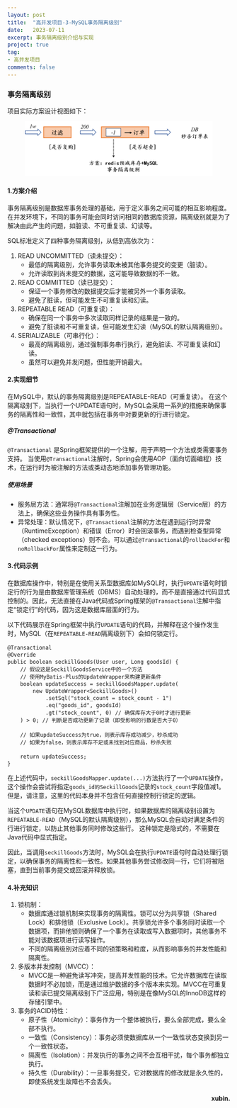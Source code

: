 ```yaml
---
layout: post
title:  "高并发项目-3-MySQL事务隔离级别"
date:   2023-07-11
excerpt: 事务隔离级别介绍与实现
project: true
tag:
- 高并发项目  
comments: false
---
```

### 事务隔离级别

项目实际方案设计视图如下：

<figure>
	<a href="../assets/img/picture/redis.png"><img src="../assets/img/picture/redis.png"></a>
</figure>

#### 1.方案介绍
事务隔离级别是数据库事务处理的基础，用于定义事务之间可能的相互影响程度。
在并发环境下，不同的事务可能会同时访问相同的数据库资源，隔离级别就是为了解决由此产生的问题，如脏读、不可重复读、幻读等。

SQL标准定义了四种事务隔离级别，从低到高依次为：
1. READ UNCOMMITTED（读未提交）：
    - 最低的隔离级别，允许事务读取未被其他事务提交的变更（脏读）。
    - 允许读取到尚未提交的数据，这可能导致数据的不一致。
2. READ COMMITTED（读已提交）：
    - 保证一个事务修改的数据提交后才能被另外一个事务读取。
    - 避免了脏读，但可能发生不可重复读和幻读。
3. REPEATABLE READ（可重复读）：
    - 确保在同一个事务中多次读取同样记录的结果是一致的。
    - 避免了脏读和不可重复读，但可能发生幻读（MySQL的默认隔离级别）。
4. SERIALIZABLE（可串行化）：
    - 最高的隔离级别，通过强制事务串行执行，避免脏读、不可重复读和幻读。
    - 虽然可以避免并发问题，但性能开销最大。

#### 2.实现细节

在MySQL中，默认的事务隔离级别是REPEATABLE-READ（可重复读）。
在这个隔离级别下，当执行一个UPDATE语句时，MySQL会采用一系列的措施来确保事务的隔离性和一致性，其中就包括在事务中对要更新的行进行锁定。

##### @Transactional

`@Transactional` 是Spring框架提供的一个注解，用于声明一个方法或类需要事务支持。
当使用`@Transactional`注解时，Spring会使用AOP（面向切面编程）技术，在运行时为被注解的方法或类动态地添加事务管理功能。

##### 使用场景

  - 服务层方法：通常将`@Transactional`注解加在业务逻辑层（Service层）的方法上，确保这些业务操作具有事务性。
  - 异常处理：默认情况下，`@Transactional`注解的方法在遇到运行时异常（RuntimeException）和错误（Error）时会回滚事务，而遇到检查型异常（checked exceptions）则不会。可以通过`@Transactional`的`rollbackFor`和`noRollbackFor`属性来定制这一行为。

#### 3.代码示例

在数据库操作中，特别是在使用关系型数据库如MySQL时，执行`UPDATE`语句时锁定行的行为是由数据库管理系统（DBMS）自动处理的，而不是直接通过代码显式控制的。因此，无法直接在Java代码或Spring框架的`@Transactional`注解中指定“锁定行”的代码，因为这是数据库层面的行为。

以下代码展示在Spring框架中执行`UPDATE`语句的代码，并解释在这个操作发生时，MySQL（在`REPEATABLE-READ`隔离级别下）会如何锁定行。
```
@Transactional  
@Override  
public boolean seckillGoods(User user, Long goodsId) {  
    // 假设这是SeckillGoodsService中的一个方法  
    // 使用MyBatis-Plus的UpdateWrapper来构建更新条件  
    boolean updateSuccess = seckillGoodsMapper.update(  
        new UpdateWrapper<SeckillGoods>()  
            .setSql("stock_count = stock_count - 1")  
            .eq("goods_id", goodsId)  
            .gt("stock_count", 0) // 确保库存大于0时才进行更新  
    ) > 0; // 判断是否成功更新了记录（即受影响的行数是否大于0）  
  
    // 如果updateSuccess为true，则表示库存成功减少，秒杀成功  
    // 如果为false，则表示库存不足或未找到对应商品，秒杀失败  
  
    return updateSuccess;  
}
```
在上述代码中，`seckillGoodsMapper.update(...)`方法执行了一个`UPDATE`操作，这个操作会尝试将指定`goods_id的SeckillGoods`记录的`stock_count`字段值减1。
但是，请注意，这里的代码本身并不包含任何直接控制行锁定的逻辑。

当这个`UPDATE`语句在MySQL数据库中执行时，如果数据库的隔离级别设置为`REPEATABLE-READ`（MySQL的默认隔离级别），那么MySQL会自动对满足条件的行进行锁定，以防止其他事务同时修改这些行。
这种锁定是隐式的，不需要在Java代码中显式指定。

因此，当调用`seckillGoods`方法时，MySQL会在执行`UPDATE`语句时自动处理行锁定，以确保事务的隔离性和一致性。如果其他事务尝试修改同一行，它们将被阻塞，直到当前事务提交或回滚并释放锁。

#### 4.补充知识

1. 锁机制：
    - 数据库通过锁机制来实现事务的隔离性。锁可以分为共享锁（Shared Lock）和排他锁（Exclusive Lock）。共享锁允许多个事务同时读取一个数据项，而排他锁则确保了一个事务在读取或写入数据项时，其他事务不能对该数据项进行读写操作。
    - 不同的隔离级别对应着不同的锁策略和粒度，从而影响事务的并发性能和隔离性。
2. 多版本并发控制（MVCC）：
    - MVCC是一种避免读写冲突，提高并发性能的技术。它允许数据库在读取数据时不必加锁，而是通过维护数据的多个版本来实现。MVCC在可重复读和读已提交隔离级别下广泛应用，特别是在像MySQL的InnoDB这样的存储引擎中。
3. 事务的ACID特性：
    - 原子性（Atomicity）：事务作为一个整体被执行，要么全部完成，要么全部不执行。
    - 一致性（Consistency）：事务必须使数据库从一个一致性状态变换到另一个一致性状态。
    - 隔离性（Isolation）：并发执行的事务之间不会互相干扰，每个事务都独立执行。
    - 持久性（Durability）：一旦事务提交，它对数据库的修改就是永久性的，即使系统发生故障也不会丢失。

<h4 align = "right">xubin.</h4>


